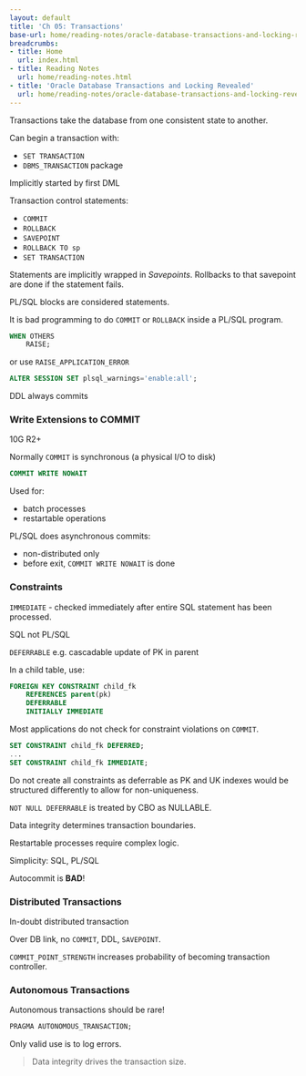 ```yaml
---
layout: default
title: 'Ch 05: Transactions'
base-url: home/reading-notes/oracle-database-transactions-and-locking-revealed/Ch05_Transactions.html
breadcrumbs:
- title: Home
  url: index.html
- title: Reading Notes
  url: home/reading-notes.html
- title: 'Oracle Database Transactions and Locking Revealed'
  url: home/reading-notes/oracle-database-transactions-and-locking-revealed
---
```


Transactions take the database from one consistent state to another.

Can begin a transaction with:

- `SET TRANSACTION`
- `DBMS_TRANSACTION` package

Implicitly started by first DML

Transaction control statements:

- `COMMIT`
- `ROLLBACK`
- `SAVEPOINT`
- `ROLLBACK TO sp`
- `SET TRANSACTION`

Statements are implicitly wrapped in _Savepoints_. Rollbacks to that savepoint are done if the statement fails.

PL/SQL blocks are considered statements.

It is bad programming to do `COMMIT` or `ROLLBACK` inside a PL/SQL program.

```sql
WHEN OTHERS
    RAISE;
```

or use `RAISE_APPLICATION_ERROR`

```sql
ALTER SESSION SET plsql_warnings='enable:all';
```

DDL always commits

### Write Extensions to COMMIT

10G R2+

Normally `COMMIT` is synchronous (a physical I/O to disk)

```sql
COMMIT WRITE NOWAIT
```

Used for:

- batch processes
- restartable operations

PL/SQL does asynchronous commits:

- non-distributed only
- before exit, `COMMIT WRITE NOWAIT` is done

### Constraints

`IMMEDIATE` - checked immediately after entire SQL statement has been processed.

SQL not PL/SQL

`DEFERRABLE` e.g. cascadable update of PK in parent

In a child table, use:

```sql
FOREIGN KEY CONSTRAINT child_fk
    REFERENCES parent(pk)
    DEFERRABLE
    INITIALLY IMMEDIATE
```

Most applications do not check for constraint violations on `COMMIT`.

```sql
SET CONSTRAINT child_fk DEFERRED;
...
SET CONSTRAINT child_fk IMMEDIATE;
```

Do not create all constraints as deferrable as PK and UK indexes would be structured differently to allow for non-uniqueness.

`NOT NULL DEFERRABLE` is treated by CBO as NULLABLE.

Data integrity determines transaction boundaries.

Restartable processes require complex logic.

Simplicity: SQL, PL/SQL

Autocommit is __BAD__!

### Distributed Transactions

In-doubt distributed transaction

Over DB link, no `COMMIT`, DDL, `SAVEPOINT`.

`COMMIT_POINT_STRENGTH` increases probability of becoming transaction controller.

### Autonomous Transactions

Autonomous transactions should be rare!

```sql
PRAGMA AUTONOMOUS_TRANSACTION;
```

Only valid use is to log errors.

> Data integrity drives the transaction size.

